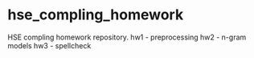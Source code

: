# hse_compling_homework
HSE compling homework repository.
hw1 - preprocessing
hw2 - n-gram models
hw3 - spellcheck
